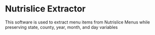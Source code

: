 # Nutrislice Extractor

This software is used to extract menu items from Nutrislice Menus while preserving state, county, year, month, and day variables

